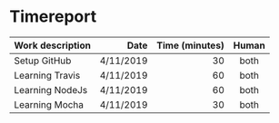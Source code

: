 # Timereport

| Work description | Date      | Time (minutes) | Human |
| ---------------- |----------:|---------------:|:-----:|
| Setup GitHub     | 4/11/2019 | 30             | both  |
| Learning Travis  | 4/11/2019 | 60             | both  |
| Learning NodeJs  | 4/11/2019 | 60             | both  |
| Learning Mocha   | 4/11/2019 | 30             | both  |
